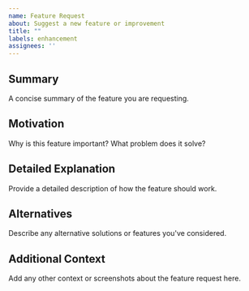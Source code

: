```yaml
---
name: Feature Request
about: Suggest a new feature or improvement
title: ""
labels: enhancement
assignees: ''
---
```


## Summary

A concise summary of the feature you are requesting.

## Motivation

Why is this feature important? What problem does it solve?

## Detailed Explanation

Provide a detailed description of how the feature should work.

## Alternatives

Describe any alternative solutions or features you've considered.

## Additional Context

Add any other context or screenshots about the feature request here.